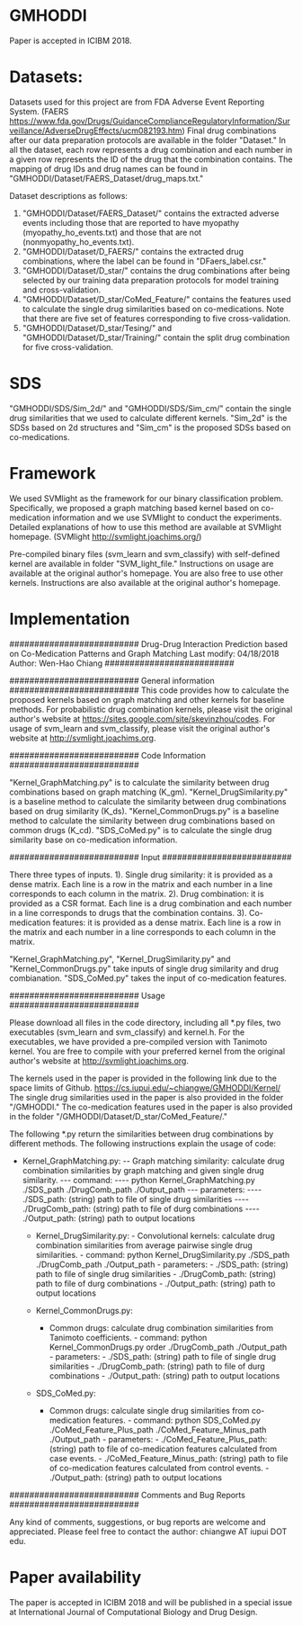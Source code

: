 # GMHODDI
Paper is accepted in ICIBM 2018.

# Datasets:
Datasets used for this project are from FDA Adverse Event Reporting System. 
(FAERS https://www.fda.gov/Drugs/GuidanceComplianceRegulatoryInformation/Surveillance/AdverseDrugEffects/ucm082193.htm)
Final drug combinations after our data preparation protocols are available in the folder "Dataset."
In all the dataset, each row represents a drug combination and each number in a given row represents the ID of the drug that the combination contains. The mapping of drug IDs and drug names can be found in "GMHODDI/Dataset/FAERS_Dataset/drug_maps.txt."  

Dataset descriptions as follows:
  1. "GMHODDI/Dataset/FAERS_Dataset/" contains the extracted adverse events including those that are reported to have myopathy (myopathy_ho_events.txt) and those that are not (nonmyopathy_ho_events.txt).
  2. "GMHODDI/Dataset/D_FAERS/" contains the extracted drug combinations, where the label can be found in "DFaers_label.csr."
  3. "GMHODDI/Dataset/D_star/" contains the drug combinations after being selected by our training data preparation protocols for model training and cross-validation.
  4. "GMHODDI/Dataset/D_star/CoMed_Feature/" contains the features used to calculate the single drug similarities based on co-medications. Note that there are five set of features corresponding to five cross-validation. 
  5. "GMHODDI/Dataset/D_star/Tesing/" and "GMHODDI/Dataset/D_star/Training/" contain the split drug combination for five cross-validation.
  
# SDS
"GMHODDI/SDS/Sim_2d/" and "GMHODDI/SDS/Sim_cm/" contain the single drug similarities that we used to calculate different kernels.
"Sim_2d" is the SDSs based on 2d structures and "Sim_cm" is the proposed SDSs based on co-medications. 

# Framework 
We used SVMlight as the framework for our binary classification problem. 
Specifically, we proposed a graph matching based kernel based on co-medication information and we use SVMlight to conduct the experiments.
Detailed explanations of how to use this method are available at SVMlight homepage.
(SVMlight http://svmlight.joachims.org/)

Pre-compiled binary files (svm_learn and svm_classify) with self-defined kernel are available in folder "SVM_light_file." 
Instructions on usage are available at the original author's homepage. 
You are also free to use other kernels. Instructions are also available at the original author's homepage. 

# Implementation 

##########################
Drug-Drug Interaction Prediction based on Co-Medication Patterns and Graph Matching
Last modify: 04/18/2018
Author: Wen-Hao Chiang
##########################

##########################
General information
##########################
This code provides how to calculate the proposed kernels based on graph matching and other kernels for baseline methods.
For probabilistic drug combination kernels, please visit the original author's website at https://sites.google.com/site/skevinzhou/codes.
For usage of svm_learn and svm_classify, please visit the original author's website at http://svmlight.joachims.org.

##########################
Code Information
##########################

"Kernel_GraphMatching.py" is to calculate the similarity between drug combinations based on graph matching (K_gm). 
"Kernel_DrugSimilarity.py" is a baseline method to calculate the similarity between drug combinations based on drug similarity (K_ds).
"Kernel_CommonDrugs.py" is a baseline method to calculate the similarity between drug combinations based on common drugs (K_cd).
"SDS_CoMed.py" is to calculate the single drug similarity base on co-medication information. 

##########################
Input
##########################

There three types of inputs.
1). Single drug similarity: it is provided as a dense matrix. Each line is a row in the matrix and each number in a line corresponds to each column in the matrix.
2). Drug combination: it is provided as a CSR format. Each line is a drug combination and each number in a line corresponds to drugs that the combination contains.
3). Co-medication features: it is provided as a dense matrix. Each line is a row in the matrix and each number in a line corresponds to each column in the matrix.

"Kernel_GraphMatching.py", "Kernel_DrugSimilarity.py" and "Kernel_CommonDrugs.py" take inputs of single drug similarity and drug combianation.
"SDS_CoMed.py" takes the input of co-medication features.

##########################
Usage
##########################

Please download all files in the code directory, including all *.py files, two executables (svm_learn and svm_classify) and kernel.h.
For the executables, we have provided a pre-compiled version with Tanimoto kernel. 
You are free to compile with your preferred kernel from the original author's website at http://svmlight.joachims.org.

The kernels used in the paper is provided in the following link due to the space limits of Github. 
https://cs.iupui.edu/~chiangwe/GMHODDI/Kernel/
The single drug similarities used in the paper is also provided in the folder "/GMHODDI."
The co-medication features used in the paper is also provided in the folder "/GMHODDI/Dataset/D_star/CoMed_Feature/."

The following *.py return the similarities between drug combinations by different methods. 
The following instructions explain the usage of code: 
- Kernel_GraphMatching.py:
-- Graph matching similarity: calculate drug combination similarities by graph matching and given single drug similarity.
--- command:
---- python Kernel_GraphMatching.py ./SDS_path ./DrugComb_path ./Output_path
--- parameters:
---- ./SDS_path: (string) path to file of single drug similarities 
---- ./DrugComb_path: (string) path to file of durg combinations
---- ./Output_path: (string) path to output locations
        
  - Kernel_DrugSimilarity.py:
        - Convolutional kernels: calculate drug combination similarities from average pairwise single drug similarities.
            - command:
                python Kernel_DrugSimilarity.py ./SDS_path ./DrugComb_path ./Output_path
            - parameters:
                - ./SDS_path: (string) path to file of single drug similarities 
                - ./DrugComb_path: (string) path to file of durg combinations
        - ./Output_path: (string) path to output locations
        
   - Kernel_CommonDrugs.py:
        - Common drugs: calculate drug combination similarities from Tanimoto coefficients.
              - command:
                python Kernel_CommonDrugs.py order ./DrugComb_path ./Output_path
              - parameters:
                - ./SDS_path: (string) path to file of single drug similarities 
                - ./DrugComb_path: (string) path to file of durg combinations
              - ./Output_path: (string) path to output locations
        
   - SDS_CoMed.py:
        - Common drugs: calculate single drug similarities from co-medication features.
              - command:
                python SDS_CoMed.py ./CoMed_Feature_Plus_path ./CoMed_Feature_Minus_path ./Output_path
              - parameters:
                - ./CoMed_Feature_Plus_path: (string) path to file of co-medication features calculated from case events.
                - ./CoMed_Feature_Minus_path: (string) path to file of co-medication features calculated from control events.
              - ./Output_path: (string) path to output locations
    

##########################
Comments and Bug Reports
##########################

Any kind of comments, suggestions, or bug reports are welcome and appreciated.
Please feel free to contact the author: chiangwe AT iupui DOT edu.


# Paper availability 
The paper is accepted in ICIBM 2018 and will be published in a special issue at International Journal of Computational Biology and Drug Design.
